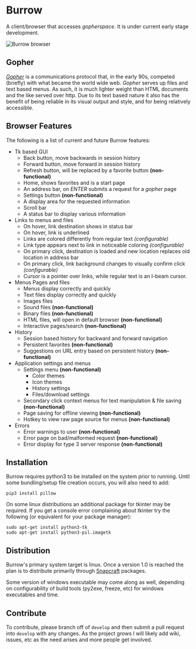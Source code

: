 # Burrow
A client/browser that accesses _gopherspace_. It is under current early stage development.

 ![Burrow browser](http://brianmevans.com/files/digger.png "Burrow v0.1.5 main window")

## Gopher
[_Gopher_](https://en.wikipedia.org/wiki/Gopher_(protocol)) is a communications protocol that, in the early 90s, competed (briefly) with what became the world wide web. _Gopher_ serves up files and text based menus. As such, it is much lighter weight than HTML documents and the like served over http. Due to its text based nature it also has the benefit of being reliable in its visual output and style, and for being relatively accessible. 

## Browser Features
The following is a list of current and future Burrow features:

- Tk based GUI
    - Back button, move backwards in session history
    - Forward button, move forward in session history
    - Refresh button, will be replaced by a favorite button __(non-functional)__
    - Home, shows favorites and is a start page
    - An address bar, on _ENTER_ submits a request for a _gopher_ page
    - Settings button __(non-functional)__
    - A display area for the requested information
    - Scroll bar
    - A status bar to display various information
- Links to menus and files
    - On hover, link destination shows in status bar
    - On hover, link is underlined
    - Links are colored differently from regular text _(configurable)_
    - Link type appears next to link in noticeable coloring _(configurable)_
    - On primary click, destination is loaded and new location replaces old location in address bar
    - On primary click, link background changes to visually confirm click _(configurable)_
    - Cursor is a pointer over links, while regular text is an I-beam cursor.
- Menus Pages and files
    - Menus display correctly and quickly
    - Text files display correctly and quickly
    - Images files
    - Sound files __(non-functional)__
    - Binary files __(non-functional)__
    - HTML files, will open in default browser __(non-functional)__
    - Interactive pages/search __(non-functional)__
- History
    - Session based history for backward and forward navigation
    - Persistent favorites __(non-functional)__
    - Suggestions on URL entry based on persistent history __(non-functional)__
- Application settings and menus
    - Settings menu __(non-functional)__
        - Color themes
        - Icon themes
        - History settings
        - Files/download settings
    - Secondary click context menus for text manipulation & file saving __(non-functional)__
    - Page saving for offline viewing __(non-functional)__
    - Hotkey to view raw page source for menus __(non-functional)__
- Errors
    - Error warnings to user __(non-functional)__
    - Error page on bad/malformed request __(non-functional)__
    - Error display for type 3 server response __(non-functional)__


## Installation

Burrow requires python3 to be installed on the system prior to running.
Until some bundling/setup file creation occurs, you will also need to add:

    pip3 install pillow
    

On some linux distributions an additional package for tkinter may be required.
If you get a console error complaining about tkinter try the following (or equivalent for your package manager):

    sudo apt-get install python3-tk
    sudo apt-get install python3-pil.imagetk
    

## Distribution

Burrow's primary system target is linux. Once a version 1.0 is reached the plan is to distribute primarily through [Snapcraft](https://snapcraft.io/) packages. 

Some version of windows executable may come along as well, depending on configurability of build tools (py2exe, freeze, etc) for windows executables and time.


## Contribute

To contribute, please branch off of `develop` and then submit a pull request into `develop` with any changes. As the project grows I will likely add wiki, issues, etc as the need arises and more people get involved.
